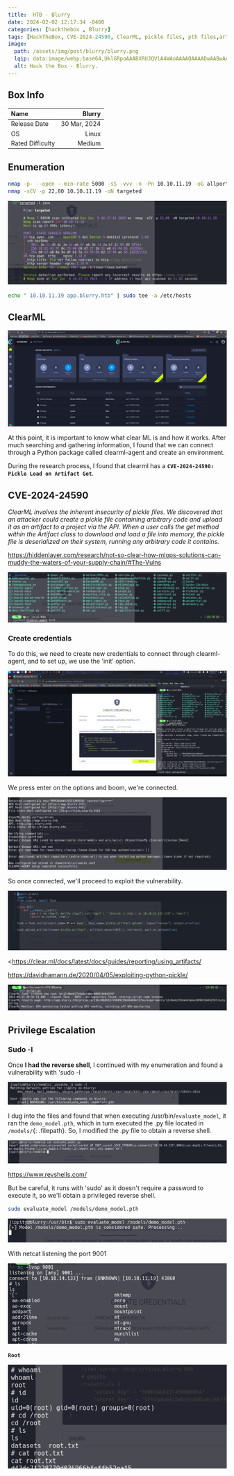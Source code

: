 ```yaml
---
title:  HTB - Blurry
date: 2024-02-02 12:17:34 -0400
categories: [hackthebox , Blurry]
tags: [HackTheBox, CVE-2024-24590, ClearML, pickle files, pth files,artifact, API]
image:
  path: /assets/img/post/blurry/blurry.png
  lqip: data:image/webp;base64,UklGRpoAAABXRUJQVlA4WAoAAAAQAAAADwAABwAAQUxQSDIAAAARL0AmbZurmr57yyIiqE8oiG0bejIYEQTgqiDA9vqnsUSI6H+oAERp2HZ65qP/VIAWAFZQOCBCAAAA8AEAnQEqEAAIAAVAfCWkAALp8sF8rgRgAP7o9FDvMCkMde9PK7euH5M1m6VWoDXf2FkP3BqV0ZYbO6NA/VFIAAAA
  alt: Hack the Box - Blurry.
---
```


## Box Info

| Name                  | Blurry           | 
| :-------------------- | ---------------: |
| Release Date          | 30 Mar, 2024     |
| OS                    | Linux            |
| Rated Difficulty      | Medium           |

## **Enumeration**

```bash
nmap -p- --open --min-rate 5000 -sS -vvv -n -Pn 10.10.11.19 -oG allports
nmap -sCV -p 22,80 10.10.11.19 -oN targeted
```

![Image](/assets/img/post/blurry/0.png)

```bash
echo " 10.10.11.19 app.blurry.htb" | sudo tee -a /etc/hosts
```

## ClearML

![Image](/assets/img/post/blurry/1.png)

At this point, it is important to know what clear ML is and how it works.
After much searching and gathering information, I found that we can connect through a Python package called clearml-agent and create an environment.

During the research process, I found that clearml has a **`CVE-2024-24590: Pickle Load on Artifact Get`**.

## CVE-2024-24590

*ClearML involves the inherent insecurity of pickle files. We discovered that an attacker could create a pickle file containing arbitrary code and upload it as an artifact to a project via the API. When a user calls the get method within the Artifact class to download and load a file into memory, the pickle file is deserialized on their system, running any arbitrary code it contains.*

<https://hiddenlayer.com/research/not-so-clear-how-mlops-solutions-can-muddy-the-waters-of-your-supply-chain/#The-Vulns>

![Image](/assets/img/post/blurry/3.png)

### Create credentials

To do this, we need to create new credentials to connect through clearml-agent, and to set up, we use the 'init' option.

![Image](/assets/img/post/blurry/4.png)

We press enter on the options and boom, we're connected.

![Image](/assets/img/post/blurry/5.png)

So once connected, we'll proceed to exploit the vulnerability.

![Image](/assets/img/post/blurry/6.png)

<https://clear.ml/docs/latest/docs/guides/reporting/using_artifacts/

<https://davidhamann.de/2020/04/05/exploiting-python-pickle/>

![Image](/assets/img/post/blurry/7.png)

## Privilege Escalation
### Sudo -l
Once **I had the reverse shell**, I continued with my enumeration and found a vulnerability with 'sudo -l

![Image](/assets/img/post/blurry/2.png)

I dug into the files and found that when executing /usr/bin/`evaluate_model`, it ran the `demo_model.pth`, which in turn executed the .py file located in `/models/`{: .filepath}. So, I modified the .py file to obtain a reverse shell.

![Image](/assets/img/post/blurry/8.png)

<https://www.revshells.com/>

But be careful, it runs with 'sudo' as it doesn't require a password to execute it, so we'll obtain a privileged reverse shell.

```bash
sudo evaluate_model /models/demo_model.pth
```

![Image](/assets/img/post/blurry/9.png)

With netcat listening the port 9001

![Image](/assets/img/post/blurry/10.png)

**`Root`**

![Image](/assets/img/post/blurry/11.png)
